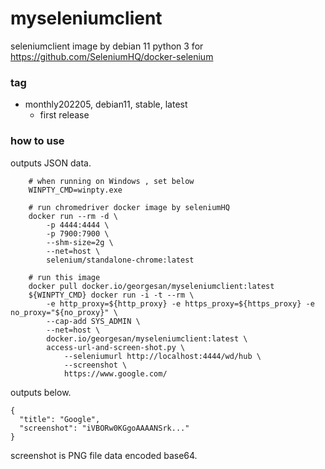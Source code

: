 # myseleniumclient

seleniumclient image by debian 11 python 3 for https://github.com/SeleniumHQ/docker-selenium



### tag

* monthly202205, debian11, stable, latest
    * first release

### how to use

outputs JSON data.

```
    # when running on Windows , set below
    WINPTY_CMD=winpty.exe

    # run chromedriver docker image by seleniumHQ
    docker run --rm -d \
        -p 4444:4444 \
        -p 7900:7900 \
        --shm-size=2g \
        --net=host \
        selenium/standalone-chrome:latest

    # run this image
    docker pull docker.io/georgesan/myseleniumclient:latest
    ${WINPTY_CMD} docker run -i -t --rm \
        -e http_proxy=${http_proxy} -e https_proxy=${https_proxy} -e no_proxy="${no_proxy}" \
        --cap-add SYS_ADMIN \
        --net=host \
        docker.io/georgesan/myseleniumclient:latest \
        access-url-and-screen-shot.py \
            --seleniumurl http://localhost:4444/wd/hub \
            --screenshot \
            https://www.google.com/
```

outputs below.

```
{
  "title": "Google",
  "screenshot": "iVBORw0KGgoAAAANSrk..."
}
```

screenshot is PNG file data encoded base64.

